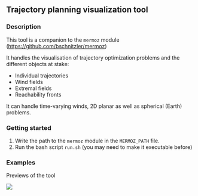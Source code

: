 ## Trajectory planning visualization tool

### Description

This tool is a companion to the `mermoz` module (<https://github.com/bschnitzler/mermoz>)

It handles the visualisation of trajectory optimization problems 
and the different objects at stake:
- Individual trajectories
- Wind fields
- Extremal fields
- Reachability fronts

It can handle time-varying winds, 2D planar as well as spherical (Earth)
problems.

### Getting started

1) Write the path to the `mermoz` module in the `MERMOZ_PATH` file.
2) Run the bash script `run.sh` (you may need to make it executable
before)

### Examples

Previews of the tool

![](https://giphy.com/gifs/christmas-santa-see-you-at-Kcg05wnuslB8oj6Kir)
